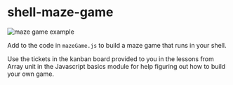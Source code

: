 # shell-maze-game

![maze game example](https://drive.google.com/uc?export=view&id=1mGd4gDnDIuVnz3NYFnvr_B9mZWGXYNzU)

Add to the code in `mazeGame.js` to build a maze game that runs in your shell.

Use the tickets in the kanban board provided to you in the lessons from Array unit in the Javascript basics module for help figuring out how to build your own game.
